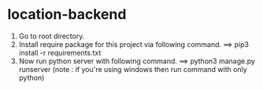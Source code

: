 # location-backend

1. Go to root directory.
2. Install require package for this project via following command.
==> pip3 install -r requirements.txt
3. Now run python server with following command.
==> python3 manage.py runserver (note : if you're using windows then run command with only python)


